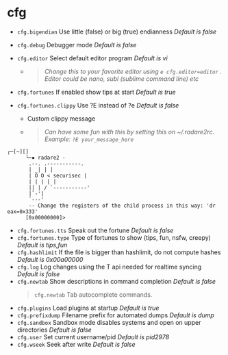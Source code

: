 <!-- TITLE: cfg -->

# cfg

- `cfg.bigendian` Use little (false) or big (true) endianness _Default is false_
- `cfg.debug` Debugger mode _Default is false_
- `cfg.editor` Select default editor program _Default is vi_
  - > _Change this to your favorite editor using `e cfg.editor=editor` . Editor could be nano, subl (sublime command line) etc_
- `cfg.fortunes` If enabled show tips at start _Default is true_
- `cfg.fortunes.clippy` Use ?E instead of ?e _Default is false_

  - Custom clippy message

   - > _Can have some fun with this by setting this on ~/.radare2rc. Example: `?E your_message_here`_ 

      
```
┌─[~][]
      └─▪ radare2 -
       .--. .-----------.
       | _| | |
       | O O < securisec |
       | | | | |
       || | / `-----------'
       |`-'|
       `---'
       -- Change the registers of the child process in this way: 'dr eax=0x333'
      [0x00000000]>
```


- `cfg.fortunes.tts` Speak out the fortune _Default is false_
- `cfg.fortunes.type` Type of fortunes to show (tips, fun, nsfw, creepy) _Default is tips,fun_
- `cfg.hashlimit` If the file is bigger than hashlimit, do not compute hashes _Default is 0x00a00000_
- `cfg.log` Log changes using the T api needed for realtime syncing _Default is false_
- `cfg.newtab` Show descriptions in command completion _Default is false_
	> `cfg.newtab` Tab autocomplete commands.
- `cfg.plugins` Load plugins at startup _Default is true_
- `cfg.prefixdump` Filename prefix for automated dumps _Default is dump_
- `cfg.sandbox` Sandbox mode disables systems and open on upper directories _Default is false_
- `cfg.user` Set current username/pid _Default is pid2978_
- `cfg.wseek` Seek after write _Default is false_


<p hidden>cfg.bigendian cfg.debug cfg.editor cfg.fortunes cfg.fortunes.clippy cfg.fortunes.tts cfg.fortunes.type <p hidden>cfg.hashlimit cfg.log cfg.newtab cfg.plugins cfg.prefixdump cfg.sandbox cfg.user cfg.wseek complete autocomplete</p>